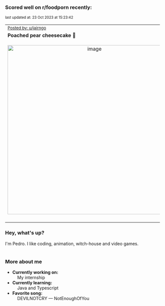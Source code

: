 ### Scored well on r/foodporn recently:

<p align="left"><sub>last updated at: 23 Oct 2023 at 15:23:42</sub></p>

|   |
| --- |
| <sub>[Posted by: u/jairngo][source]</sub> |
| **Poached pear cheesecake 🍐** | 
|<p align="center"> <img alt="image" src="https://i.redd.it/qfw4wq033svb1.jpg" width="550" /> </p>|
|   |

### Hey, what's up?

I'm Pedro. I like coding, animation, witch-house and video games.<br><br>

### More about me
- **Currently working on:**  
&nbsp;&nbsp;&nbsp;&nbsp;My internship
- **Currently learning:**  
&nbsp;&nbsp;&nbsp;&nbsp;Java and Typescript
- **Favorite song:**  
&nbsp;&nbsp;&nbsp;&nbsp;DEVILNOTCRY — NotEnoughOfYou<br><br>

  



  
  
  
[linkedin]: https://linkedin.com/in/pedro-h-r-gomes-8a487b14a/
[gmail]: mailto:pilique11@gmail.com
[source]: https://reddit.com/r/FoodPorn/comments/17dwrq0/poached_pear_cheesecake/
[redditAPI]: https://www.reddit.com/dev/api/
